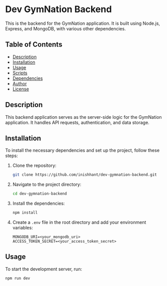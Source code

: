 # Dev GymNation Backend

This is the backend for the GymNation application. It is built using Node.js, Express, and MongoDB, with various other dependencies.

## Table of Contents

- [Description](#description)
- [Installation](#installation)
- [Usage](#usage)
- [Scripts](#scripts)
- [Dependencies](#dependencies)
- [Author](#author)
- [License](#license)

## Description

This backend application serves as the server-side logic for the GymNation application. It handles API requests, authentication, and data storage.

## Installation

To install the necessary dependencies and set up the project, follow these steps:

1. Clone the repository:
    ```sh
    git clone https://github.com/inishhant/dev-gymnation-backend.git
    ```

2. Navigate to the project directory:
    ```sh
    cd dev-gymnation-backend
    ```

3. Install the dependencies:
    ```sh
    npm install
    ```

4. Create a `.env` file in the root directory and add your environment variables:
    ```env
    MONGODB_URI=<your_mongodb_uri>
    ACCESS_TOKEN_SECRET=<your_access_token_secret>
    ```

## Usage

To start the development server, run:
```sh
npm run dev
